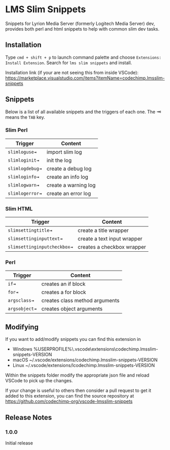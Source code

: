 # LMS Slim Snippets

Snippets for Lyrion Media Server (formerly Logitech Media Server) dev, provides both perl and html snippets to help with common slim dev tasks.

## Installation
Type `cmd + shift + p` to launch command palette and choose `Extensions: Install Extension`. Search for `lms slim snippets` and install.

Installation link (if your are not seeing this from inside VSCode): https://marketplace.visualstudio.com/items?itemName=codechimp.lmsslim-snippets


## Snippets

Below is a list of all available snippets and the triggers of each one. The **⇥** means the `TAB` key.

### Slim Perl
| Trigger           | Content |
| -------           | ------- |
| `slimloguse⇥`     | import slim log |
| `slimloginit⇥`    | init the log |
| `slimlogdebug⇥`   | create a debug log |
| `slimloginfo⇥`    | create an info log |
| `slimlogwarn⇥`    | create a warning log |
| `slimlogerror⇥`   | create an error log |


### Slim HTML
| Trigger                       | Content |
| -------                       | ------- |
| `slimsettingtitle⇥`           | create a title wrapper |
| `slimsettinginputtext⇥`       | create a text input wrapper |
| `slimsettinginputcheckbox⇥`   | creates a checkbox wrapper |

### Perl
| Trigger         | Content |
| -------         | ------- |
| `if⇥`           | creates an if block |
| `for⇥`          | creates a for block |
| `argsclass⇥`    | creates class method arguments |
| `argsobject⇥`   | creates object arguments |

## Modifying
If you want to add/modify snippets you can find this extension in  
* Windows %USERPROFILE%\\.vscode\\extensions\\codechimp.lmsslim-snippets-VERSION
* macOS ~/.vscode/extensions/codechimp.lmsslim-snippets-VERSION
* Linux ~/.vscode/extensions/lcodechimp.lmsslim-snippets-VERSION

Within the snippets folder modify the appropriate json file and reload VSCode to pick up the changes.

If your change is useful to others then consider a pull request to get it added to this extension, you can find the source repository at https://github.com/codechimp-org/vscode-lmsslim-snippets

## Release Notes

### 1.0.0
Initial release
